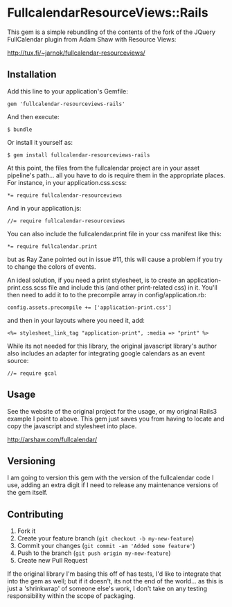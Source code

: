 # FullcalendarResourceViews::Rails

This gem is a simple rebundling of the contents of the fork of the JQuery FullCalendar plugin from Adam Shaw with Resource Views:

http://tux.fi/~jarnok/fullcalendar-resourceviews/



## Installation

Add this line to your application's Gemfile:

    gem 'fullcalendar-resourceviews-rails'

And then execute:

    $ bundle

Or install it yourself as:

    $ gem install fullcalendar-resourceviews-rails

At this point, the files from the fullcalendar project are in your asset pipeline's path... all you have to do is require them in the appropriate places.  For instance, in your application.css.scss:

    *= require fullcalendar-resourceviews

And in your application.js:

    //= require fullcalendar-resourceviews

You can also include the fullcalendar.print file in your css manifest like this:

    *= require fullcalendar.print

but as Ray Zane pointed out in issue #11, this will cause a problem if you try to change the colors of events.

An ideal solution, if you need a print stylesheet, is to create an application-print.css.scss file and include this (and other print-related css) in it.  You'll then need to add it to to the precompile array in config/application.rb:

    config.assets.precompile += ['application-print.css']

and then in your layouts where you need it, add:

    <%= stylesheet_link_tag "application-print", :media => "print" %>


While its not needed for this library, the original javascript library's author also includes an adapter for integrating google calendars as an event source:

    //= require gcal

## Usage

See the website of the original project for the usage, or my original Rails3 example I point to above.  This gem just saves you from having to locate and copy the javascript and stylesheet into place.

http://arshaw.com/fullcalendar/


## Versioning

I am going to version this gem with the version of the fullcalendar code I use, adding an extra digit if I need to release any maintenance versions of the gem itself.

## Contributing

1. Fork it
2. Create your feature branch (`git checkout -b my-new-feature`)
3. Commit your changes (`git commit -am 'Added some feature'`)
4. Push to the branch (`git push origin my-new-feature`)
5. Create new Pull Request

If the original library I'm basing this off of has tests, I'd like to integrate that into the gem as well; but if it doesn't, its not the end of the world... as this is just a 'shrinkwrap' of someone else's work, I don't take on any testing responsibility within the scope of packaging.
